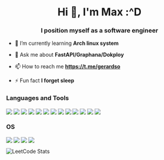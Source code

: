 <h1 align="center">Hi 👋, I'm Max :^D</h1>
<h3 align="center">I position myself as a software engineer</h3>

- 🌱 I’m currently learning **Arch linux system**

- 💬 Ask me about **FastAPI/Graphana/Dokploy**

- 📫 How to reach me **https://t.me/gerardso**

<!-- - 📄 Know about my experiences <in progress> -->

- ⚡ Fun fact **I forget sleep**

<h3 align="left">Languages and Tools</h3>
<p align="left">
<img align="center" src="https://img.shields.io/badge/-LeetCode-FFA116?style=for-the-badge&logo=LeetCode&logoColor=black"/>
  <img align="center" src="https://img.shields.io/badge/Dokploy-FF7F50?style=for-the-badge&logo=docker&logoColor=white"/>
<img align="center" src="https://img.shields.io/badge/rabbitmq-%23FF6600.svg?&style=for-the-badge&logo=rabbitmq&logoColor=white"/>
  <img align="center" src="https://img.shields.io/badge/Grafana-F46800?style=for-the-badge&logo=grafana&logoColor=white"/>
  <img align="center" src="https://img.shields.io/badge/redis-%23DD0031.svg?&style=for-the-badge&logo=redis&logoColor=white"/>
  <img align="center" src="https://img.shields.io/badge/Tron_Blockchain-EB0029?style=for-the-badge&logo=tron&logoColor=white"/>
  
  
<img align="center" src="https://img.shields.io/badge/PostgreSQL-316192?style=for-the-badge&logo=postgresql&logoColor=white"/>
<img align="center" src="https://img.shields.io/badge/Loki-00A3E0?style=for-the-badge&logo=grafana&logoColor=white"/>
  <img align="center" src="https://img.shields.io/badge/Ton_Blockchain-0088CC?style=for-the-badge&logo=ton&logoColor=white"/>
  <img align="center" src="https://img.shields.io/badge/Aiohttp-2C5BB4?style=for-the-badge&logo=aiohttp&logoColor=white"/>
<img align="center" src="https://img.shields.io/badge/Python-14354C?style=for-the-badge&logo=python&logoColor=white"/>
  <img align="center" src="https://img.shields.io/badge/PyCharm-000000.svg?&style=for-the-badge&logo=PyCharm&logoColor=white"/>  
  <img align="center" src="https://img.shields.io/badge/Starlette-292D3E?style=for-the-badge&logo=Starlette&logoColor=white"/>
  
</p>
  
  

</p>


<h3 align="left">OS</h3>
<p align="left">
  
<img align="center" src="https://img.shields.io/badge/Arch_Linux-1793D1?style=for-the-badge&logo=arch-linux&logoColor=white"/>
<img align="center" src="https://img.shields.io/badge/Hyprland-1793D1?style=for-the-badge&logo=wayland&logoColor=white"/>
  <img align="center" src="https://img.shields.io/badge/VIM-%2311AB00.svg?&style=for-the-badge&logo=vim&logoColor=white"/>
  <img align="center" src="https://img.shields.io/badge/Firefox_Browser-FF7139?style=for-the-badge&logo=Firefox-Browser&logoColor=white"/>  
</p>

![LeetCode Stats](https://leetcard.jacoblin.cool/kohiru?theme=dark&font=Rubik)
